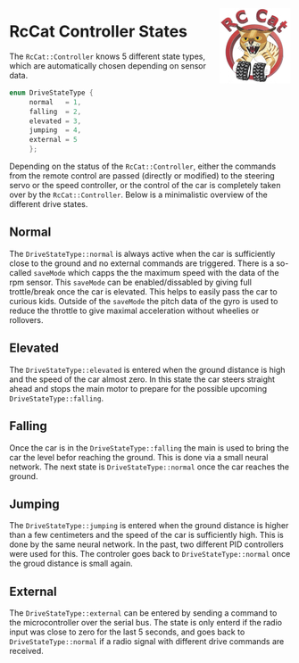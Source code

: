 <a href="#"><img src="../../../images/logo_small.png" width="128" height="135" align="right"/></a>

# RcCat Controller States

The `RcCat::Controller` knows 5 different state types, which are automatically chosen depending on sensor data. 

```cpp
enum DriveStateType {
     normal   = 1,
     falling  = 2,
     elevated = 3,
     jumping  = 4,
     external = 5
     };
```
Depending on the status of the `RcCat::Controller`, either the commands from the remote control are passed (directly or modified) to the steering servo or the speed controller, or the control of the car is completely taken over by the `RcCat::Controller`. 
Below is a minimalistic overview of the different drive states.

## Normal
The `DriveStateType::normal` is always active when the car is sufficiently close to the ground and no external commands are triggered.
There is a so-called `saveMode` which capps the the maximum speed with the data of the rpm sensor.
This `saveMode` can be enabled/dissabled by giving full trottle/break once the  car is elevated. This helps to easily pass the car to curious kids.
Outside of the `saveMode` the pitch data of the gyro is used to reduce the throttle to give maximal acceleration without wheelies or rollovers.


## Elevated
The `DriveStateType::elevated` is entered when the ground distance is high and the speed of the car almost  zero. In this state the car steers straight ahead and stops the main motor to prepare for the possible upcoming `DriveStateType::falling`.

## Falling
Once the car is in the `DriveStateType::falling` the main is used to bring the car the level befor reaching the ground. This is done via a small neural network. The next state is `DriveStateType::normal` once the car reaches the ground.


## Jumping
The `DriveStateType::jumping` is entered when the ground distance is higher than a few centimeters and the speed of the car is sufficiently high. This is done by the same neural network. In the past, two different PID controllers were used for this.
The controler goes back to `DriveStateType::normal` once the groud distance is small again. 


## External
The `DriveStateType::external` can be entered by sending a command to the microcontroller over the serial bus. The state is only enterd if the radio input was close to zero for the last 5 seconds, and goes back to `DriveStateType::normal` if a radio signal with different drive commands are received.





